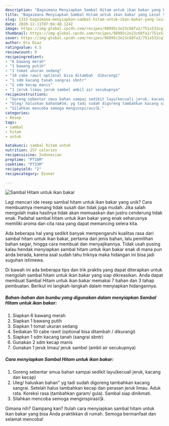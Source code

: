 ```yaml
---
description: "Bagaimana Menyiapkan Sambal Hitam untuk ikan bakar yang Lezat Sekali"
title: "Bagaimana Menyiapkan Sambal Hitam untuk ikan bakar yang Lezat Sekali"
slug: 1332-bagaimana-menyiapkan-sambal-hitam-untuk-ikan-bakar-yang-lezat-sekali
date: 2020-12-11T07:04:48.124Z
image: https://img-global.cpcdn.com/recipes/98995c2e23c68fa2/751x532cq70/sambal-hitam-untuk-ikan-bakar-foto-resep-utama.jpg
thumbnail: https://img-global.cpcdn.com/recipes/98995c2e23c68fa2/751x532cq70/sambal-hitam-untuk-ikan-bakar-foto-resep-utama.jpg
cover: https://img-global.cpcdn.com/recipes/98995c2e23c68fa2/751x532cq70/sambal-hitam-untuk-ikan-bakar-foto-resep-utama.jpg
author: Ora Diaz
ratingvalue: 4.5
reviewcount: 9
recipeingredient:
- "6 bawang merah"
- "1 bawang putih"
- "1 tomat ukuran sedang"
- "10 cabe rawit optional bisa ditambah  dikurangi"
- "1 sdm kacang tanah sangrai sbntr"
- "2 sdm kecap manis"
- "1 jeruk limau jeruk sambel ambil air secukupnya"
recipeinstructions:
- "Goreng sebentar smua bahan sampai sedikit layu(kecuali jeruk, kacang dan kecap)"
- "Uleg/ haluskan bahan&#34; yg tadi sudah digoreng tambahkan kacang sangrai. Setelah halus tambahkan kecap dan perasan jeruk limau. Aduk rata. Koreksi rasa (tambahkan garam/ gula). Sambal siap dinikmati."
- "Silahkan mencoba semoga menginspirasi😘."
categories:
- Resep
tags:
- sambal
- hitam
- untuk

katakunci: sambal hitam untuk 
nutrition: 257 calories
recipecuisine: Indonesian
preptime: "PT16M"
cooktime: "PT33M"
recipeyield: "2"
recipecategory: Dinner

---
```



![Sambal Hitam untuk ikan bakar](https://img-global.cpcdn.com/recipes/98995c2e23c68fa2/751x532cq70/sambal-hitam-untuk-ikan-bakar-foto-resep-utama.jpg)

Lagi mencari ide resep sambal hitam untuk ikan bakar yang unik? Cara membuatnya memang tidak susah dan tidak juga mudah. Jika salah mengolah maka hasilnya tidak akan memuaskan dan justru cenderung tidak enak. Padahal sambal hitam untuk ikan bakar yang enak seharusnya memiliki aroma dan cita rasa yang dapat memancing selera kita.

Ada beberapa hal yang sedikit banyak mempengaruhi kualitas rasa dari sambal hitam untuk ikan bakar, pertama dari jenis bahan, lalu pemilihan bahan segar, hingga cara membuat dan menyajikannya. Tidak usah pusing kalau hendak menyiapkan sambal hitam untuk ikan bakar enak di mana pun anda berada, karena asal sudah tahu triknya maka hidangan ini bisa jadi suguhan istimewa.




Di bawah ini ada beberapa tips dan trik praktis yang dapat diterapkan untuk mengolah sambal hitam untuk ikan bakar yang siap dikreasikan. Anda dapat membuat Sambal Hitam untuk ikan bakar memakai 7 bahan dan 3 tahap pembuatan. Berikut ini langkah-langkah dalam menyiapkan hidangannya.

<!--inarticleads1-->

##### Bahan-bahan dan bumbu yang digunakan dalam menyiapkan Sambal Hitam untuk ikan bakar:

1. Siapkan 6 bawang merah
1. Siapkan 1 bawang putih
1. Siapkan 1 tomat ukuran sedang
1. Sediakan 10 cabe rawit (optional bisa ditambah / dikurangi)
1. Siapkan 1 sdm kacang tanah (sangrai sbntr)
1. Gunakan 2 sdm kecap manis
1. Gunakan 1 jeruk limau/ jeruk sambel (ambil air secukupnya)




<!--inarticleads2-->

##### Cara menyiapkan Sambal Hitam untuk ikan bakar:

1. Goreng sebentar smua bahan sampai sedikit layu(kecuali jeruk, kacang dan kecap)
1. Uleg/ haluskan bahan&#34; yg tadi sudah digoreng tambahkan kacang sangrai. Setelah halus tambahkan kecap dan perasan jeruk limau. Aduk rata. Koreksi rasa (tambahkan garam/ gula). Sambal siap dinikmati.
1. Silahkan mencoba semoga menginspirasi😘.




Gimana nih? Gampang kan? Itulah cara menyiapkan sambal hitam untuk ikan bakar yang bisa Anda praktikkan di rumah. Semoga bermanfaat dan selamat mencoba!
